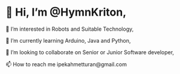  <h1>     👋 Hi, I’m @HymnKriton, </h1>
 <p>   👀 I’m interested in Robots and Suitable Technology,
 <p>  🌱 I’m currently learning Arduino, Java and Python,
 <p> 💞️ I’m looking to collaborate on Senior or Junior Software developer,
 <p>📫 How to reach me ipekahmetturan@gmail.com
 </p>
<!---
HymnKriton/HymnKriton is a ✨ special ✨ repository because its `README.md` (this file) appears on your GitHub profile.
You can click the Preview link to take a look at your changes.
--->
